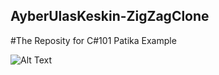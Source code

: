 ## AyberUlasKeskin-ZigZagClone
#The Reposity for C#101 Patika Example

![Alt Text](https://github.com/Mobil-Oyun-Bootcamp-V/AyberUlasKeskin-ZigZagClone/blob/master/Gif/gif.gif)

